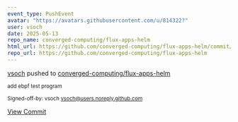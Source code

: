 ```yaml
---
event_type: PushEvent
avatar: "https://avatars.githubusercontent.com/u/814322?"
user: vsoch
date: 2025-05-13
repo_name: converged-computing/flux-apps-helm
html_url: https://github.com/converged-computing/flux-apps-helm/commit/03f73302832e6a9d08d13b1c88f6e6c194553a3b
repo_url: https://github.com/converged-computing/flux-apps-helm
---
```


<a href='https://github.com/vsoch' target='_blank'>vsoch</a> pushed to <a href='https://github.com/converged-computing/flux-apps-helm' target='_blank'>converged-computing/flux-apps-helm</a>

<small>add ebpf test program

Signed-off-by: vsoch <vsoch@users.noreply.github.com></small>

<a href='https://github.com/converged-computing/flux-apps-helm/commit/03f73302832e6a9d08d13b1c88f6e6c194553a3b' target='_blank'>View Commit</a>